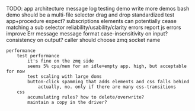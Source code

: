 
TODO:
    app architecture
        message log testing demo
        write more demos
            bash demo should be a multi-file selector
            drag and drop
            standardized test app+procedure
            expect?
        subscriptions
            elements can potentially cease matching a sub selector
    reliability/usability/clarity
        errors
            report js errors
            improve Err message
        message format
            case-insensitivity on input? consistency on output?
        caller should choose zmq socket name

    performance
        test performance
            it's fine on the zmq side
            seems 5% cpu/mem for an idle+empty app. high, but acceptable for now
            test scaling with large doms
            button-click spamming that adds elements and css falls behind
                actually, no. only if there are many css-transitions
        css
            accumulating rules? how to delete/overwrite?
            maintain a copy in the driver?
